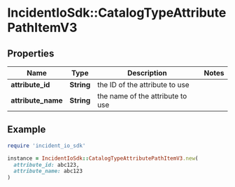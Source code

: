 # IncidentIoSdk::CatalogTypeAttributePathItemV3

## Properties

| Name | Type | Description | Notes |
| ---- | ---- | ----------- | ----- |
| **attribute_id** | **String** | the ID of the attribute to use |  |
| **attribute_name** | **String** | the name of the attribute to use |  |

## Example

```ruby
require 'incident_io_sdk'

instance = IncidentIoSdk::CatalogTypeAttributePathItemV3.new(
  attribute_id: abc123,
  attribute_name: abc123
)
```

